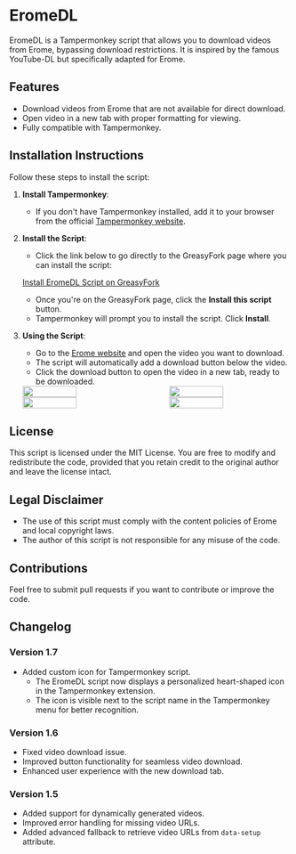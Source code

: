 # EromeDL

EromeDL is a Tampermonkey script that allows you to download videos from Erome, bypassing download restrictions. It is inspired by the famous YouTube-DL but specifically adapted for Erome.

## Features

- Download videos from Erome that are not available for direct download.
- Open video in a new tab with proper formatting for viewing.
- Fully compatible with Tampermonkey.

## Installation Instructions

Follow these steps to install the script:

1. **Install Tampermonkey**:
   - If you don't have Tampermonkey installed, add it to your browser from the official [Tampermonkey website](https://www.tampermonkey.net/).

2. **Install the Script**:
   - Click the link below to go directly to the GreasyFork page where you can install the script:
   
   [Install EromeDL Script on GreasyFork](https://greasyfork.org/en/scripts/487468-eromeddl)

   - Once you're on the GreasyFork page, click the **Install this script** button.
   - Tampermonkey will prompt you to install the script. Click **Install**.

3. **Using the Script**:
   - Go to the [Erome website](https://www.erome.com/) and open the video you want to download.
   - The script will automatically add a download button below the video.
   - Click the download button to open the video in a new tab, ready to be downloaded.

   <div style="display: flex; justify-content: space-between;">
      <img src="https://github.com/user-attachments/assets/5218e246-6cd5-41c5-be92-0216b47c5d2b" width="45%" />
      <img src="https://github.com/user-attachments/assets/c2caf841-223e-40e1-aabd-d3bacfc24eb2" width="45%" />
   </div>
   
   <div style="display: flex; justify-content: space-between;">
      <img src="https://github.com/user-attachments/assets/da15e4fd-b056-4084-b467-565e9b82e22f" width="45%" />
      <img src="https://github.com/user-attachments/assets/b65577ea-8cab-4ab8-9764-839fbbc546ca" width="45%" />
   </div>


## License

This script is licensed under the MIT License. You are free to modify and redistribute the code, provided that you retain credit to the original author and leave the license intact.

## Legal Disclaimer

- The use of this script must comply with the content policies of Erome and local copyright laws.
- The author of this script is not responsible for any misuse of the code.

## Contributions

Feel free to submit pull requests if you want to contribute or improve the code.

## Changelog

### Version 1.7
- Added custom icon for Tampermonkey script.
  - The EromeDL script now displays a personalized heart-shaped icon in the Tampermonkey extension.
  - The icon is visible next to the script name in the Tampermonkey menu for better recognition.

### Version 1.6
- Fixed video download issue.
- Improved button functionality for seamless video download.
- Enhanced user experience with the new download tab.

### Version 1.5
- Added support for dynamically generated videos.
- Improved error handling for missing video URLs.
- Added advanced fallback to retrieve video URLs from `data-setup` attribute.
